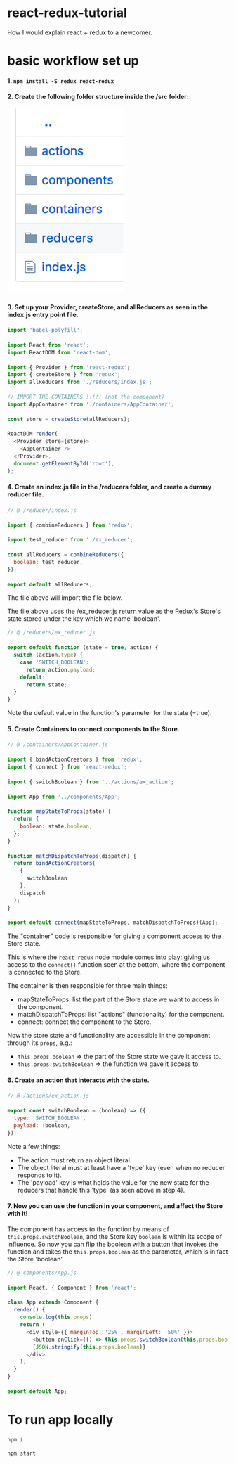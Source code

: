 # react-redux-tutorial

How I would explain react + redux to a newcomer. 


# basic workflow set up

#### 1. `npm install -S redux react-redux` 

#### 2. Create the following folder structure inside the /src folder:

![alt text](images/folder-structure.png)

#### 3. Set up your Provider, createStore, and allReducers as seen in the index.js entry point file.

```javascript
import 'babel-polyfill';

import React from 'react';
import ReactDOM from 'react-dom';

import { Provider } from 'react-redux';
import { createStore } from 'redux';
import allReducers from './reducers/index.js';

// IMPORT THE CONTAINERS !!!!! (not the component)
import AppContainer from './containers/AppContainer';

const store = createStore(allReducers);

ReactDOM.render(
  <Provider store={store}>
    <AppContainer />
  </Provider>,
  document.getElementById('root'),
);
```

#### 4. Create an index.js file in the /reducers folder, and create a dummy reducer file.

```javascript
// @ /reducer/index.js

import { combineReducers } from 'redux';

import test_reducer from './ex_reducer';

const allReducers = combineReducers({
  boolean: test_reducer, 
});

export default allReducers;
```

The file above will import the file below. 

The file above uses the /ex_reducer.js return value as the Redux's Store's state
stored under the key which we name 'boolean'.


```javascript
// @ /reducers/ex_reducer.js

export default function (state = true, action) {
  switch (action.type) {
    case 'SWITCH_BOOLEAN':
      return action.payload;
    default:
      return state;
  }
}
```

Note the default value in the function's parameter for the state (=true).

#### 5. Create Containers to connect components to the Store.

```javascript
// @ /containers/AppContainer.js

import { bindActionCreators } from 'redux';
import { connect } from 'react-redux';

import { switchBoolean } from '../actions/ex_action';

import App from '../components/App';

function mapStateToProps(state) {
  return {
    boolean: state.boolean,
  };
}

function matchDispatchToProps(dispatch) {
  return bindActionCreators(
    { 
      switchBoolean 
    }, 
    dispatch
  );
}

export default connect(mapStateToProps, matchDispatchToProps)(App);
```

The "container" code is responsible for giving a component access to the Store state. 

This is where the `react-redux` node module comes into play: giving us access to the `connect()` function seen at the bottom, where the component is connected to the Store.

The container is then responsible for three main things:
  * mapStateToProps: list the part of the Store state we want to access in the component.
  * matchDispatchToProps: list "actions" (functionality) for the component.
  * connect: connect the component to the Store.

Now the store state and functionality are accessible in the component through its `props`, e.g.:
  * `this.props.boolean` => the part of the Store state we gave it access to.
  * `this.props.switchBoolean` => the function we gave it access to.

#### 6. Create an action that interacts with the state.

```javascript
// @ /actions/ex_action.js

export const switchBoolean = (boolean) => ({
  type: 'SWITCH_BOOLEAN',
  payload: !boolean,
});
```
Note a few things:
  * The action must return an object literal.
  * The object literal must at least have a 'type' key (even when no reducer responds to it).
  * The 'payload' key is what holds the value for the new state for the reducers that handle this 'type' (as seen above in step 4).

#### 7. Now you can use the function in your component, and affect the Store with it!

The component has access to the function by means of `this.props.switchBoolean`, and the Store key `boolean` is within its scope of influence. So now you can flip the boolean with a button that invokes the function and takes the `this.props.boolean` as the parameter, which is in fact the Store 'boolean'.

```javascript
// @ components/App.js

import React, { Component } from 'react';

class App extends Component {
  render() {
    console.log(this.props)
    return (
      <div style={{ marginTop: '25%', marginLeft: '50%' }}>
        <button onClick={() => this.props.switchBoolean(this.props.boolean)}> ! </button>
        {JSON.stringify(this.props.boolean)}
      </div>
    );
  }
}

export default App;
```
# To run app locally

`npm i`

`npm start`



